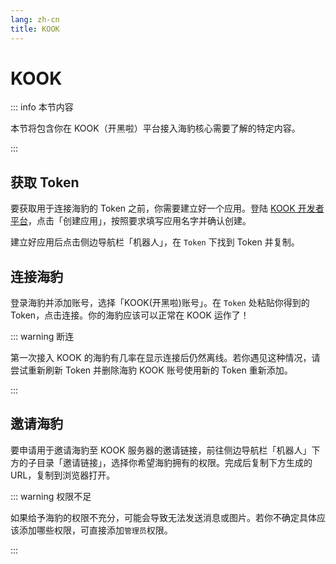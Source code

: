 ```yaml
---
lang: zh-cn
title: KOOK
---
```


# KOOK

::: info 本节内容

本节将包含你在 KOOK（开黑啦）平台接入海豹核心需要了解的特定内容。

:::

## 获取 Token

要获取用于连接海豹的 Token 之前，你需要建立好一个应用。登陆 [KOOK 开发者平台](https://developer.kookapp.cn/app/index)，点击「创建应用」，按照要求填写应用名字并确认创建。

建立好应用后点击侧边导航栏「机器人」，在 `Token` 下找到 Token 并复制。

## 连接海豹

登录海豹并添加账号，选择「KOOK(开黑啦)账号」。在 `Token` 处粘贴你得到的 Token，点击连接。你的海豹应该可以正常在 KOOK 运作了！

::: warning 断连

第一次接入 KOOK 的海豹有几率在显示连接后仍然离线。若你遇见这种情况，请尝试重新刷新 Token 并删除海豹 KOOK 账号使用新的 Token 重新添加。

:::

## 邀请海豹

要申请用于邀请海豹至 KOOK 服务器的邀请链接，前往侧边导航栏「机器人」下方的子目录「邀请链接」，选择你希望海豹拥有的权限。完成后复制下方生成的 URL，复制到浏览器打开。

::: warning 权限不足

如果给予海豹的权限不充分，可能会导致无法发送消息或图片。若你不确定具体应该添加哪些权限，可直接添加`管理员`权限。

:::

